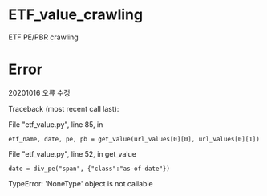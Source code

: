 # ETF_value_crawling
ETF PE/PBR crawling

# Error
20201016 오류 수정

Traceback (most recent call last):

  File "etf_value.py", line 85, in <module>
  
    etf_name, date, pe, pb = get_value(url_values[0][0], url_values[0][1])
    
  File "etf_value.py", line 52, in get_value
  
    date = div_pe("span", {"class":"as-of-date"})
    
TypeError: 'NoneType' object is not callable


